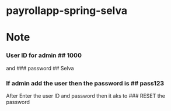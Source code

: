 # payrollapp-spring-selva

# Note

### User ID for admin ## 1000
and ### password ## Selva

### If admin add the user then the password is ## pass123

After Enter the user ID and password then it aks to ### RESET the password
